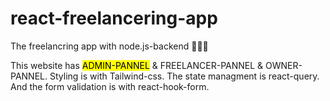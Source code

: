 # react-freelancering-app
The freelancring app with node.js-backend 👨🏻‍💻

This website has <mark>ADMIN-PANNEL</mark> & FREELANCER-PANNEL & OWNER-PANNEL. Styling is with Tailwind-css. The state managment is react-query. And the form validation is with react-hook-form.
